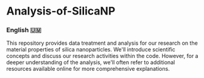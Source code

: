 # Analysis-of-SilicaNP

### English 🇺🇲

This repository provides data treatment and analysis for our research on the material properties of silica nanoparticles. We'll introduce scientific concepts and discuss our research activities within the code. However, for a deeper understanding of the analysis, we'll often refer to additional resources available online for more comprehensive explanations.
